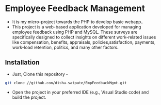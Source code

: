 # Employee Feedback Management

- It is my micro-project towards the PHP to develop basic webapp..
- This project is a web-based application developed for managing employee feedback using PHP and MySQL.
These surveys are specifically designed to collect insights on different work-related issues
like compensation, benefits, appraisals, policies,satisfaction, payments, work-load
retention, politics, and many other factors.

## Installation
- Just, Clone this repository - 
````bash 
git clone //github.com/disha-satpute/EmpFeedbackMgmt.git
````
- Open the project in your preferred IDE (e.g., Visual Studio code) and build the project.
